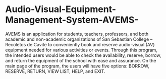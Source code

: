 # Audio-Visual-Equipment-Management-System-AVEMS-
AVEMS is an application for students, teachers, professors, and both academic and non-academic organizations of San Sebastian College – Recoletos de Cavite to conveniently book and reserve audio-visual (AV) equipment needed for various activities or events. Through this program, the intended users would be able to check the availability, reserve, borrow, and return the equipment of the school with ease and assurance. On the main page of the program, the users will have five options: BORROW, RESERVE, RETURN, VIEW LIST,  HELP, and EXIT.

